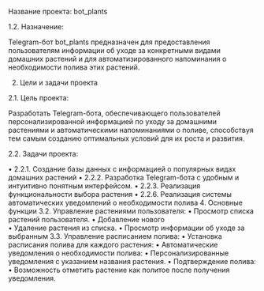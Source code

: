 Название проекта: bot_plants

1.2. Назначение:

Telegram-бот bot_plants предназначен для предоставления пользователям информации об уходе за конкретными видами домашних растений и для автоматизированного напоминания о необходимости полива этих растений.

2. Цели и задачи проекта

2.1. Цель проекта:

Разработать Telegram-бота, обеспечивающего пользователей персонализированной информацией по уходу за домашними растениями и автоматическими напоминаниями о поливе, способствуя тем самым созданию оптимальных условий для их роста и развития.

2.2. Задачи проекта:

•   2.2.1. Создание базы данных с информацией о популярных видах домашних растений 
•   2.2.2. Разработка Telegram-бота с удобным и интуитивно понятным интерфейсом.
•   2.2.3. Реализация функциональности выбора растения 
•   2.2.6. Реализация системы автоматических уведомлений о необходимости полива
4. Основные функции
3.2. Управление растениями пользователя:
•   Просмотр списка растений пользователя.
•   Добавление нового  
•   Удаление растения из списка.
•   Просмотр информации об уходе за выбранным 
3.3. Управление расписанием полива:
•   Установка расписания полива для каждого растения:
•   Автоматические уведомления о необходимости полива:
•   Персонализированные уведомления с указанием названия растения.
•   Подтверждение полива:
•   Возможность отметить растение как политое после получения уведомления.
